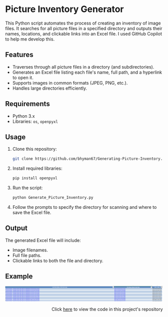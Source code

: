 # Picture Inventory Generator

This Python script automates the process of creating an inventory of image files. It searches for all picture files in a specified directory and outputs their names, locations, and clickable links into an Excel file. I used GitHub Copilot to help me develop this. 

## Features
- Traverses through all picture files in a directory (and subdirectories).
- Generates an Excel file listing each file's name, full path, and a hyperlink to open it.
- Supports images in common formats (JPEG, PNG, etc.).
- Handles large directories efficiently.

## Requirements
- Python 3.x
- Libraries: `os`, `openpyxl`

## Usage
1. Clone this repository:
    ```bash
    git clone https://github.com/bhyman67/Generating-Picture-Inventory.git
    ```
2. Install required libraries:
    ```bash
    pip install openpyxl
    ```
3. Run the script:
    ```bash
    python Generate_Picture_Inventory.py
    ```
4. Follow the prompts to specify the directory for scanning and where to save the Excel file.

## Output
The generated Excel file will include:
- Image filenames.
- Full file paths.
- Clickable links to both the file and directory.

## Example

![Screenshot](./Screenshot%202024-09-15%20102243.png)

<p align="right">Click <a href="https://github.com/bhyman67/Generating-Picture-Inventory">here</a> to view the code in this project's repository<p>
